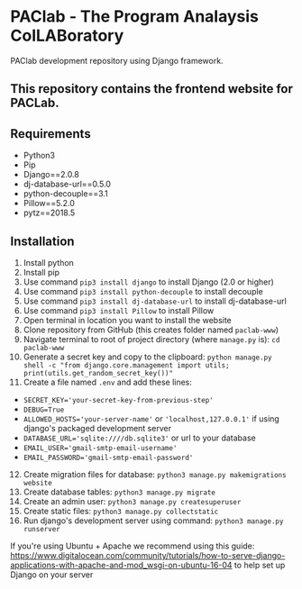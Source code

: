 # PAClab - The Program Analaysis ColLABoratory

PAClab development repository using Django framework.

## This repository contains the frontend website for PACLab.

## Requirements
- Python3
- Pip
- Django==2.0.8
- dj-database-url==0.5.0
- python-decouple==3.1
- Pillow==5.2.0
- pytz==2018.5

## Installation
1. Install python
2. Install pip
3. Use command `pip3 install django` to install Django (2.0 or higher)
4. Use command `pip3 install python-decouple` to install decouple
5. Use command `pip3 install dj-database-url` to install dj-database-url
6. Use command `pip3 install Pillow` to install Pillow
7. Open terminal in location you want to install the website
8. Clone repository from GitHub (this creates folder named `paclab-www`)
9. Navigate terminal to root of project directory (where `manage.py` is): `cd paclab-www`
10. Generate a secret key and copy to the clipboard: `python manage.py shell -c "from django.core.management import utils; print(utils.get_random_secret_key())"`
11. Create a file named `.env` and add these lines:
   - `SECRET_KEY='your-secret-key-from-previous-step'`
   - `DEBUG=True`
   - `ALLOWED_HOSTS='your-server-name'` or `'localhost,127.0.0.1'` if using django's packaged development server
   - `DATABASE_URL='sqlite:////db.sqlite3'` or url to your database
   - `EMAIL_USER='gmail-smtp-email-username'`
   - `EMAIL_PASSWORD='gmail-smtp-email-password'`
12. Create migration files for database: `python3 manage.py makemigrations website`
13. Create database tables: `python3 manage.py migrate`
14. Create an admin user: `python3 manage.py createsuperuser`
15. Create static files: `python3 manage.py collectstatic`
16. Run django's development server using command: `python3 manage.py runserver`

If you're using Ubuntu + Apache we recommend using this guide: https://www.digitalocean.com/community/tutorials/how-to-serve-django-applications-with-apache-and-mod_wsgi-on-ubuntu-16-04 to help set up Django on your server